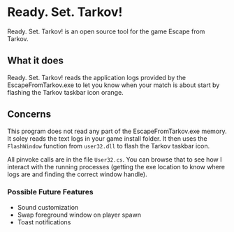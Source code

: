 # Ready. Set. Tarkov!

Ready. Set. Tarkov! is an open source tool for the game Escape from Tarkov.

## What it does

Ready. Set. Tarkov! reads the application logs provided by the EscapeFromTarkov.exe to let you know when your match is about start by flashing the Tarkov taskbar icon orange.

## Concerns

This program does not read any part of the EscapeFromTarkov.exe memory. It soley reads the text logs in your game install folder. It then uses the `FlashWindow` function from `user32.dll` to flash the Tarkov taskbar icon.

All pinvoke calls are in the file `User32.cs`. You can browse that to see how I interact with the running processes (getting the exe location to know where logs are and finding the correct window handle).

### Possible Future Features

- Sound customization
- Swap foreground window on player spawn
- Toast notifications
